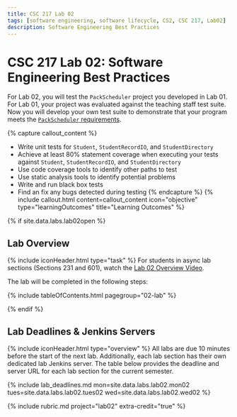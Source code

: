 ```yaml
---
title: CSC 217 Lab 02
tags: [software engineering, software lifecycle, CS2, CSC 217, Lab02]
description: Software Engineering Best Practices
---
```


# CSC 217 Lab 02: Software Engineering Best Practices
For Lab 02, you will test the `PackScheduler` project you developed in Lab 01.  For Lab 01, your project was evaluated against the teaching staff test suite.  Now you will develop your own test suite to demonstrate that your program meets the [`PackScheduler` requirements](02-lab-requirements).


{% capture callout_content %}
  * Write unit tests for `Student`, `StudentRecordIO`, and `StudentDirectory`
  * Achieve at least 80% statement coverage when executing your tests against   `Student`, `StudentRecordIO`, and `StudentDirectory`
  * Use code coverage tools to identify other paths to test
  * Use static analysis tools to identify potential problems
  * Write and run black box tests
  * Find an fix any bugs detected during testing
{% endcapture %}
{% include callout.html content=callout_content icon="objective" type="learningOutcomes" title="Learning Outcomes" %}


{% if site.data.labs.lab02open %}
## Lab Overview
{% include iconHeader.html type="task" %}
For students in async lab sections (Sections 231 and 601), watch the [Lab 02 Overview Video](https://ncsu.hosted.panopto.com/Panopto/Pages/Viewer.aspx?id=8e75cdc1-5364-4ce2-b447-ae2d00072ecc).


The lab will be completed in the following steps:

{% include tableOfContents.html pagegroup="02-lab" %}

{% endif %}

 
## Lab Deadlines & Jenkins Servers
{% include iconHeader.html type="overview" %}
All labs are due 10 minutes before the start of the next lab.  Additionally, each lab section has their own dedicated lab Jenkins server.  The table below provides the deadline and server URL for each lab section for the current semester.

<!--
{% capture callout_content %}
You will receive a certificate warning about a self-signed certificate when accessing the Jenkins servers for CSC 217.  All of the certificates for CSC 217 Jenkins servers were self signed personally by Dr. Heckman.  Please accept the exception each time you visit a Jenkins server.

Also note that permissions to the Jenkins server are at the job level.  If you have no permissions to any job, you will be unable to sign into the Jenkins server.  Once jobs are created,  you will be able to sign in.
{% endcapture %}
{% include callout.html content=callout_content icon="ciTool" type="reminder" title="Reminder: Jenkins Certificate Warnings" %}
-->
 
{% include lab_deadlines.md mon=site.data.labs.lab02.mon02 tues=site.data.labs.lab02.tues02 wed=site.data.labs.lab02.wed02 %}

 

{% include rubric.md project="lab02" extra-credit="true" %} 

